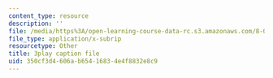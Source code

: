 ```yaml
---
content_type: resource
description: ''
file: /media/https%3A/open-learning-course-data-rc.s3.amazonaws.com/8-04-quantum-physics-i-spring-2013/350cf3d4606ab65416834e4f8832e8c9_lHhw_SExF1M.srt
file_type: application/x-subrip
resourcetype: Other
title: 3play caption file
uid: 350cf3d4-606a-b654-1683-4e4f8832e8c9
---
```

